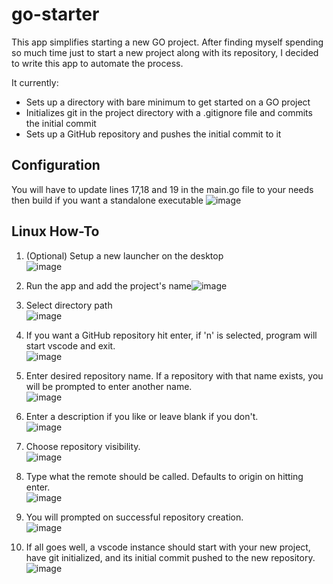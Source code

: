 # go-starter
This app simplifies starting a new GO project. After finding myself spending so much time just to start a new project along with its repository, I decided to write this app to automate the process.

It currently:
- Sets up a directory with bare minimum to get started on a GO project
- Initializes git in the project directory with a .gitignore file and commits the initial commit
- Sets up a GitHub repository and pushes the initial commit to it


## Configuration
You will have to update lines 17,18 and 19 in the main.go file to your needs then build if you want a standalone executable
![image](https://user-images.githubusercontent.com/53895969/173196516-80ebe0bd-b2f3-44f3-80c3-21458fa25f36.png)

## Linux How-To
1. (Optional) Setup a new launcher on the desktop <br>![image](https://user-images.githubusercontent.com/53895969/173196777-1885846c-e360-4843-97f9-d36d685bd09d.png)

2. Run the app and add the project's name![image](https://user-images.githubusercontent.com/53895969/173196735-5887de67-4a19-44f4-bdec-22658a654708.png)

3. Select directory path <br>![image](https://user-images.githubusercontent.com/53895969/173196833-e18e1c3a-93bd-4f32-abb1-12ae0f8b138e.png)
4. If you want a GitHub repository hit enter, if 'n' is selected, program will start vscode and exit. <br>![image](https://user-images.githubusercontent.com/53895969/173196884-e7dd9f4f-873f-4ad1-a372-567348ca6b5b.png)
5. Enter desired repository name. If a repository with that name exists, you will be prompted to enter another name. <br>![image](https://user-images.githubusercontent.com/53895969/173196944-aa9eed8e-f095-43bc-97c8-399b73252508.png)
6. Enter a description if you like or leave blank if you don't. <br>![image](https://user-images.githubusercontent.com/53895969/173196969-1aba0afd-a3ec-437b-979c-19cf4b43821d.png)
7. Choose repository visibility. <br>![image](https://user-images.githubusercontent.com/53895969/173197009-9e657d93-7bb7-4957-9d91-c084cd2d6af7.png)
8. Type what the remote should be called. Defaults to origin on hitting enter. <br>![image](https://user-images.githubusercontent.com/53895969/173197040-5b1b04f2-f81e-49f9-b0bf-b08ddd73a903.png)
9. You will prompted on successful repository creation. <br>![image](https://user-images.githubusercontent.com/53895969/173197073-454d6172-2e20-480e-a460-1c78f283374f.png)
10. If all goes well, a vscode instance should start with your new project, have git initialized, and its initial commit pushed to the new repository. <br>![image](https://user-images.githubusercontent.com/53895969/173197122-611d2f0c-1540-402c-91be-b738e61179c7.png)









